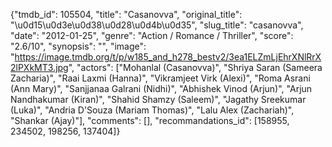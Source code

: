{"tmdb_id": 105504, "title": "Casanovva", "original_title": "\u0d15\u0d3e\u0d38\u0d28\u0d4b\u0d35", "slug_title": "casanovva", "date": "2012-01-25", "genre": "Action / Romance / Thriller", "score": "2.6/10", "synopsis": "", "image": "https://image.tmdb.org/t/p/w185_and_h278_bestv2/3ea1ELZmLjEhrXNlRrX2lPXkMT3.jpg", "actors": ["Mohanlal (Casanovva)", "Shriya Saran (Sameera Zacharia)", "Raai Laxmi (Hanna)", "Vikramjeet Virk (Alexi)", "Roma Asrani (Ann Mary)", "Sanjjanaa Galrani (Nidhi)", "Abhishek Vinod (Arjun)", "Arjun Nandhakumar (Kiran)", "Shahid Shamzy (Saleem)", "Jagathy Sreekumar (Luka)", "Andria D'Souza (Mariam Thomas)", "Lalu Alex (Zachariah)", "Shankar (Ajay)"], "comments": [], "recommandations_id": [158955, 234502, 198256, 137404]}